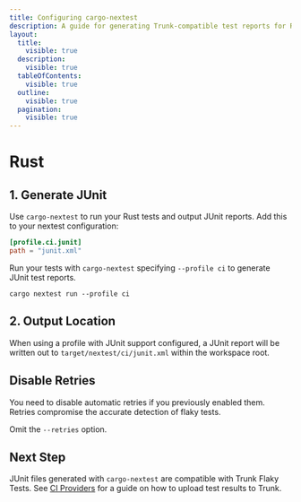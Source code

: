 ```yaml
---
title: Configuring cargo-nextest
description: A guide for generating Trunk-compatible test reports for Rust
layout:
  title:
    visible: true
  description:
    visible: true
  tableOfContents:
    visible: true
  outline:
    visible: true
  pagination:
    visible: true
---
```


# Rust

## 1. Generate JUnit

Use `cargo-nextest` to run your Rust tests and output JUnit reports. Add this to your nextest configuration:

```toml
[profile.ci.junit]
path = "junit.xml"
```

Run your tests with `cargo-nextest` specifying  `--profile ci` to generate JUnit test reports.

```
cargo nextest run --profile ci
```

## 2. Output Location

When using a profile with JUnit support configured, a JUnit report will be written out to `target/nextest/ci/junit.xml` within the workspace root.

## Disable Retries

You need to disable automatic retries if you previously enabled them. Retries compromise the accurate detection of flaky tests.&#x20;

Omit the `--retries` option.

## Next Step

JUnit files generated with `cargo-nextest` are compatible with Trunk Flaky Tests. See [CI Providers](https://docs.trunk.io/flaky-tests/get-started/ci-providers) for a guide on how to upload test results to Trunk.
